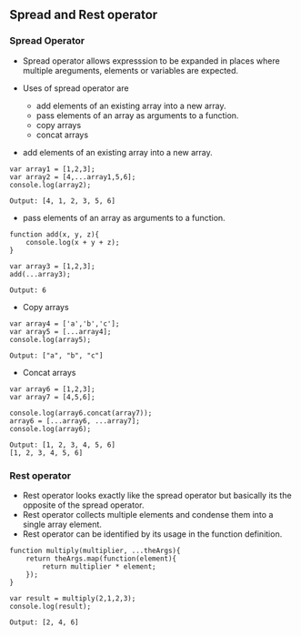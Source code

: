 ## Spread and Rest operator

### Spread Operator

* Spread operator allows expresssion to be expanded in places where multiple areguments, elements or variables are expected.
* Uses of spread operator are
	* add elements of an existing array into a new array.
	* pass elements of an array as arguments to a function.
	* copy arrays
	* concat arrays


* add elements of an existing array into a new array.
```
var array1 = [1,2,3];
var array2 = [4,...array1,5,6];
console.log(array2);

Output: [4, 1, 2, 3, 5, 6]
```
* pass elements of an array as arguments to a function.
```
function add(x, y, z){
	console.log(x + y + z);
}

var array3 = [1,2,3];
add(...array3);

Output: 6
```
* Copy arrays
```
var array4 = ['a','b','c'];
var array5 = [...array4];
console.log(array5);

Output: ["a", "b", "c"]
```
* Concat arrays
```
var array6 = [1,2,3];
var array7 = [4,5,6];

console.log(array6.concat(array7));
array6 = [...array6, ...array7];
console.log(array6);

Output: [1, 2, 3, 4, 5, 6]
[1, 2, 3, 4, 5, 6]
```

### Rest operator

* Rest operator looks exactly like the spread operator but basically its the opposite of the spread operator.
* Rest operator collects multiple elements and condense them into a single array element.
* Rest operator can be identified by its usage in the function definition.
```
function multiply(multiplier, ...theArgs){
	return theArgs.map(function(element){
		return multiplier * element;
	});
}

var result = multiply(2,1,2,3);
console.log(result);

Output: [2, 4, 6]
```
